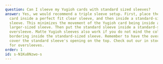 ```yaml
---
question: Can I sleeve my Yugioh cards with standard sized sleeves?
answer: Yes, we would recommend a triple sleeve setup. First, place the Yugioh
  card inside a perfect fit clear sleeve, and then inside a standard-sized
  sleeve. This minimizes the movement of the Yugioh card being inside a
  larger-sized sleeve. Then put the standard sleeve inside a standard-sized
  oversleeve. Matte Yugioh sleeves also work if you do not mind the color
  bordering inside the standard-sized sleeve. Remember to have the oversleeve
  cover the standard sleeve's opening on the top. Check out our in stock items
  for oversleeves.
order: 1
id: s-N1Ku8Nzwo-s
---
```

